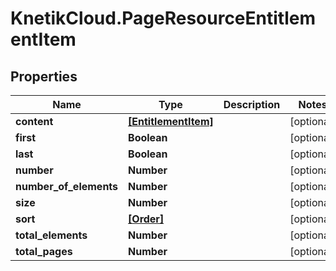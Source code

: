 # KnetikCloud.PageResourceEntitlementItem

## Properties
Name | Type | Description | Notes
------------ | ------------- | ------------- | -------------
**content** | [**[EntitlementItem]**](EntitlementItem.md) |  | [optional] 
**first** | **Boolean** |  | [optional] 
**last** | **Boolean** |  | [optional] 
**number** | **Number** |  | [optional] 
**number_of_elements** | **Number** |  | [optional] 
**size** | **Number** |  | [optional] 
**sort** | [**[Order]**](Order.md) |  | [optional] 
**total_elements** | **Number** |  | [optional] 
**total_pages** | **Number** |  | [optional] 


